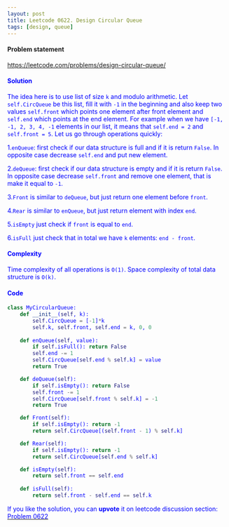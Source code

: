 ```yaml
---
layout: post
title: Leetcode 0622. Design Circular Queue
tags: [design, queue]
---
```


#### Problem statement

<a href="https://leetcode.com/problems/design-circular-queue/"> <font color = blue>https://leetcode.com/problems/design-circular-queue/

#### Solution

The idea here is to use list of size `k` and modulo arithmetic. Let `self.CircQueue` be this list, fill it with `-1` in the beginning and also keep two values `self.front` which  points one element after front element and `self.end` which points at the end element. For example when we have `[-1, -1, 2, 3, 4, -1` elements in our list, it means that `self.end = 2` and `self.front = 5`. Let us go through operations quickly:

1.`enQueue`: first check if our data structure is full and if it is return `False`. In opposite case decrease `self.end` and put new element.

2.`deQueue`: first check if our data structure is empty and if it is return `False`. In opposite case decrease `self.front` and remove one element, that is make it equal to `-1`.

3.`Front` is similar to `deQueue`, but just return one element before `front`.

4.`Rear` is similar to `enQueue`, but just return element with index `end`.

5.`isEmpty` just check if `front` is equal to `end`.

6.`isFull` just check that in total we have `k` elements: `end - front`.

#### Complexity
Time complexity of all operations is `O(1)`. Space complexity of total data structure is `O(k)`.

#### Code
```python
class MyCircularQueue:
    def __init__(self, k):
        self.CircQueue = [-1]*k
        self.k, self.front, self.end = k, 0, 0
        
    def enQueue(self, value):
        if self.isFull(): return False
        self.end -= 1
        self.CircQueue[self.end % self.k] = value
        return True

    def deQueue(self):
        if self.isEmpty(): return False
        self.front -= 1
        self.CircQueue[self.front % self.k] = -1
        return True

    def Front(self):
        if self.isEmpty(): return -1
        return self.CircQueue[(self.front - 1) % self.k]     

    def Rear(self):
        if self.isEmpty(): return -1
        return self.CircQueue[self.end % self.k]      

    def isEmpty(self):
        return self.front == self.end
        
    def isFull(self):
        return self.front - self.end == self.k
```

If you like the solution, you can **upvote** it on leetcode discussion section:
<a href="https://leetcode.com/problems/design-circular-queue/discuss/1141851/Python-modular-arithmetics-solution-explained"> <font color = blue>Problem 0622